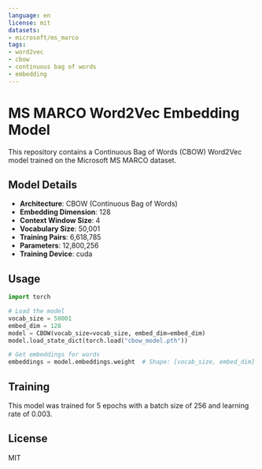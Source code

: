 ```yaml
---
language: en
license: mit
datasets:
- microsoft/ms_marco
tags:
- word2vec
- cbow
- continuous bag of words
- embedding
---
```


# MS MARCO Word2Vec Embedding Model

This repository contains a Continuous Bag of Words (CBOW) Word2Vec model trained on the Microsoft MS MARCO dataset.

## Model Details

- **Architecture**: CBOW (Continuous Bag of Words)
- **Embedding Dimension**: 128
- **Context Window Size**: 4
- **Vocabulary Size**: 50,001
- **Training Pairs**: 6,618,785
- **Parameters**: 12,800,256
- **Training Device**: cuda

## Usage

```python
import torch

# Load the model
vocab_size = 50001
embed_dim = 128
model = CBOW(vocab_size=vocab_size, embed_dim=embed_dim)
model.load_state_dict(torch.load("cbow_model.pth"))

# Get embeddings for words
embeddings = model.embeddings.weight  # Shape: [vocab_size, embed_dim]
```

## Training

This model was trained for 5 epochs with a batch size of 256 and learning rate of 0.003.

## License

MIT
